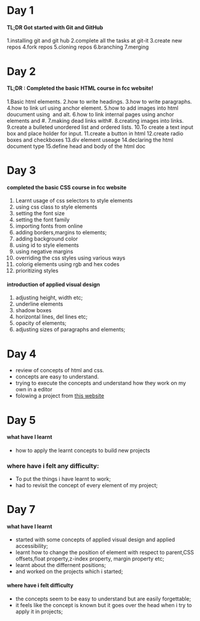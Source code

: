 # Day 1 
#### TL;DR Got started with Git and GitHub
  1.installing git and git hub
  2.complete all the tasks at git-it
  3.create new repos
  4.fork repos
  5.cloning repos
  6.branching
  7.merging
# Day 2
#### TL;DR : Completed the basic HTML course in fcc website! 
  1.Basic html elements.
  2.how to write headings.
  3.how to write paragraphs.
  4.how to link url using anchor element.
  5.how to add images into html doucument using <img> and    alt.
  6.how to link internal pages using anchor elements and #.
  7.making dead links with#.
  8.creating images into links.
  9.create a bulleted unordered list and ordered lists.
  10.To create a text input box and place holder for input.
  11.create a button in html
  12.create radio boxes and checkboxes
  13.div element useage
  14.declaring the html document type
  15.define head and body of the html doc
# Day 3
#### completed the basic CSS course in fcc website
  1. Learnt usage of css selectors to style elements
  2. using css class to style elements
  3. setting the font size
  4. setting the font family 
  5. importing fonts from online
  6. adding borders,margins to elements;
  7. adding background color
  8. using id to style elements
  9. using negative margins
  10. overriding the css styles using various ways
  11. colorig elements using rgb and hex codes
  12. prioritizing styles
#### introduction of applied visual design
  1. adjusting height, width etc;
  2. underline elements
  3. shadow boxes
  4. horizontal lines, del lines etc;
  5. opacity of elements;
  6. adjusting sizes of paragraphs and elements;
# Day 4
  * review of concepts of html and css.
  * concepts are easy to understand.
  * trying to execute the concepts and understand how they work on my own in a editor
  * folowing a project from [this website](https://ingeno.io/)
# Day 5
#### what have I learnt
 * how to apply the learnt concepts to build new projects 
### where have i felt any difficulty:
 * To put the things i have learnt to work;
 * had to revisit the concept of every element of my project;
# Day 7
####  what have I learnt 
 * started with some concepts of applied visual design and applied accessibility;
 * learnt how to change the position of element with respect to parent,CSS offsets,float property,z-index property,  margin property etc;
 * learnt about the differnent positions;
 * and worked on the projects which i started;
#### where have i felt difficulty 
 * the concepts seem to be easy to understand but are easily forgettable;
 * it feels like the concept is known but it goes over the head when i try to apply it in projects;
 